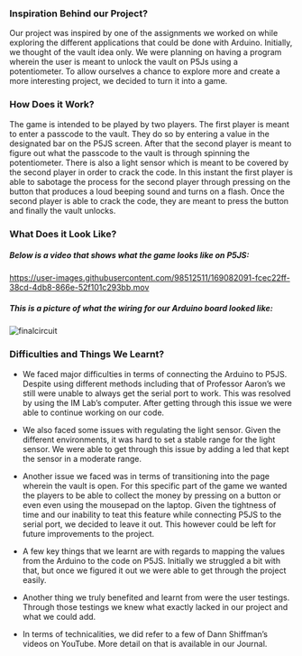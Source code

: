 ### Inspiration Behind our Project?

Our project was inspired by one of the assignments we worked on while exploring the different applications that could be done with Arduino. Initially, we thought of the vault idea only. We were planning on having a program wherein the user is meant to unlock the vault on P5Js using a potentiometer. To allow ourselves a chance to explore more and create a more interesting project, we decided to turn it into a game. 

### How Does it Work?

The game is intended to be played by two players. The first player is meant to enter a passcode to the vault. They do so by entering a value in the designated bar on the P5JS screen. After that the second player is meant to figure out what the passcode to the vault is through spinning the potentiometer. There is also a light sensor which is meant to be covered by the second player in order to crack the code. In this instant the first player is able to sabotage the process for the second player through pressing on the button that produces a loud beeping sound and turns on a flash. Once the second player is able to crack the code, they are meant to press the button and finally the vault unlocks. 

### What Does it Look Like?

##### Below is a video that shows what the game looks like on P5JS:


https://user-images.githubusercontent.com/98512511/169082091-fcec22ff-38cd-4db8-866e-52f101c293bb.mov


##### This is a picture of what the wiring for our Arduino board looked like:

![finalcircuit](https://user-images.githubusercontent.com/98512511/169083324-9f7f38f8-1188-48e5-9a54-7543ded2a3d9.png)

### Difficulties and Things We Learnt?
- We faced major difficulties in terms of connecting the Arduino to P5JS. Despite using different methods including that of Professor Aaron’s we still were unable to always get the serial port to work. This was resolved by using the IM Lab’s computer. After getting through this issue we were able to continue working on our code. 

- We also faced some issues with regulating the light sensor. Given the different environments, it was hard to set a stable range for the light sensor. We were able to get through this issue by adding a led that kept the sensor in a moderate range. 

- Another issue we faced was in terms of transitioning into the page wherein the vault is open. For this specific part of the game we wanted the players to be able to collect the money by pressing on a button or even even using the mousepad on the laptop. Given the tightness of time and our inability to teat this feature while connecting P5JS to the serial port, we decided to leave it out. This however could be left for future improvements to the project. 

- A few key things that we learnt are with regards to mapping the values from the Arduino to the code on P5JS. Initially we struggled a bit with that, but once we figured it out we were able to get through the project easily. 

- Another thing we truly benefited and learnt from were the user testings. Through those testings we knew what exactly lacked in our project and what we could add. 

- In terms of technicalities, we did refer to a few of Dann Shiffman’s videos on YouTube. More detail on that is available in our Journal. 

